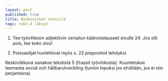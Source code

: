 ```yaml
---
layout: post
published: true
title: Keskiviikon tunnille
tags: rub7.4 läksyt
---
```

1. Tee työvihkoon adjektiivin vertailun käännöslauseet sivulle 24. Jos olit pois, tee koko sivu!

2. Poissaolijat huolehtivat myös s. 22 prepositiot tehdyksi.

Keskiviikkona sanakoe tekstistä 5 (fraasit työvihkosta). Kuuntelukoe teemasta social och hållbarutveckling (tunnin lopuksi jos ehditään, jos ei niin perjantaina).


